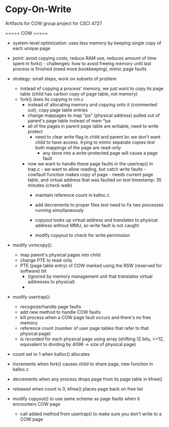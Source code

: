 # Copy-On-Write
Artifacts for COW group project for CSCI 4727


===== COW =====
- system-level optimization: uses less memory by keeping single copy of each unique page
- point: avoid copying costs, reduce RAM use, reduces amount of time spent in fork() - challenges: how to avoid freeing memory until last process is finished (need more bookkeeping),
mimic page faults
- strategy: small steps, work on subsets of problem
  - instead of copying a process' memory, we just want to copy its page table (child has carbon copy of page table, not memory)
  - fork() does its copying in vm.c
      - instead of allocating memory and copying onto it (commented out), copy page table entries
      - change mappages to map "pa" (physical address) pulled out of parent's page table instead of mem *pa
      - all of the pages in parent page table are writable, need to write protect
        - need to clear write flag in child and parent bc we don't want child to
          have access. trying to mimic separate copies *test* both mappings of the page are read-only
            - any store into a write-protected page will cause a page fault
      - now we want to handle these page faults in the usertrap() in trap.c
            - we want to allow reading, but catch write faults - cowfault function makes copy of page
                - needs current page table, and virtual address that was faulted on *test* timestamp: 35 minutes (check walk)
        - maintain reference count in kalloc.c
  
        - add decrements to proper files
        *test* need to fix two processes running simultaneously
        - copyout looks up virtual address and translates to physical address without MMU, so write fault is not caught
        - modify copyout to check for write permission
        
- modify uvmcopy():
  - map parent's physical pages into child
  - change PTE to read-only
  - PTE (page table entry) of COW marked using the RSW (reserved for software) bit
    - (ignored by memory management unit that translates virtual addresses to physical)
    - 
- modify usertrap():
  - recognize/handle page faults
  - add new method to handle COW faults
  - kill process when a COW page fault occurs and there's no free memory
  - reference count (number of user page tables that refer to that physical page)
  - is recorded for each physical page using array
    (shifting 12 bits, >>12, equivalent to dividing by 4096 → size of physical page)
- count set to 1 when kalloc() allocates
- increments when fork() causes child to share page, new function in kalloc.c
- decrements when any process drops page from its page table in kfree()
- released when count is 0, kfree() places page back on free list
  
- modify copyout() to use same scheme as page faults when it encounters COW page
  - call added method from usertrap() to make sure you don't write to a COW page
